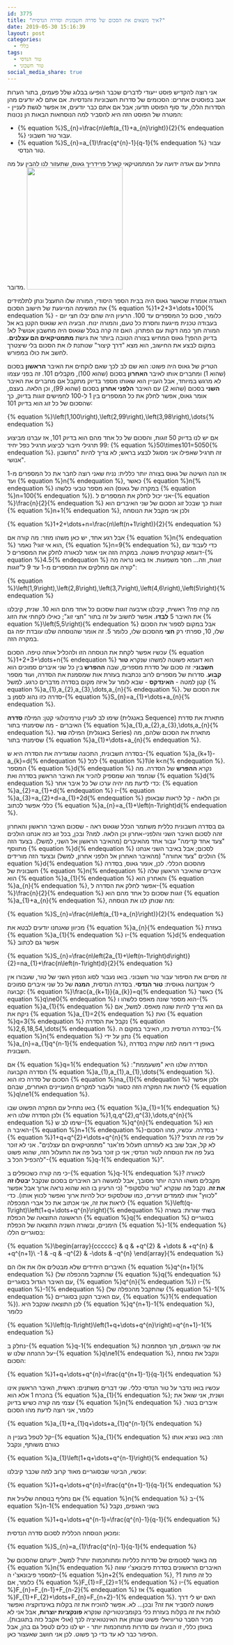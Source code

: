 ```yaml
---
id: 3775
title: "איך מוצאים את הסכום של סדרה חשבונית וסדרה הנדסית?"
date: 2019-05-30 15:16:39
layout: post
categories: 
  - כללי
tags: 
  - טור הנדסי
  - טור חשבוני
social_media_share: true
---
```

אני רוצה להקדיש פוסט ייעודי לדברים שכבר הופיעו בבלוג שלל פעמים, בתור הערות אגב בפוסטים אחרים: הסכומים של סדרות חשבוניות והנדסיות. אם אתם לא יודעים מהן הסדרות הללו, עד סוף הפוסט תדעו; אבל אם אתם כבר יודעים, אז אפשר לגשת לעניין - המטרה של הפוסט הזה היא להסביר למה הנוסחאות הבאות הן נכונות:
<ul>
 	<li>{% equation %}S_{n}=\frac{n\left(a_{1}+a_{n}\right)}{2}{% endequation %} עבור טור חשבוני.</li>
 	<li>{% equation %}S_{n}=a_{1}\frac{q^{n}-1}{q-1}{% endequation %} עבור טור הנדסי.</li>
</ul>
נתחיל עם אגדה ידועה על המתמטיקאי קארל פרידריך גאוס, שתעזור לנו להבין על מה מדובר.

<img class="alignnone size-full wp-image-3777" src="{{site.baseurl}}{{site.post_images}}/2019/05/220px-Carl_Friedrich_Gauss_1840_by_Jensen.jpg" alt="" width="220" height="280" />

האגדה אומרת שכאשר גאוס היה בבית הספר היסודי, המורה שלו התעצל ונתן לתלמידים את המשימה המייגעת של חישוב הסכום {% equation %}1+2+3+\dots+100{% endequation %} - כלומר, סכום כל המספרים עד 100. הרעיון היה שהם יבלו חצי יום בעבודה טכנית מייגעת וחסרת כל טעם, והמורה ינוח. הבעיה היא שגאוס הקטן בא אל המורה תוך כמה דקות עם הפתרון. האם זה קרה בגלל שגאוס היה מחשבון אנושי? לא! בדיוק ההפך! גאוס המחיש בצורה הטובה ביותר את גישת <strong>מתמטיקאים הם עצלנים</strong>. במקום לבצע את החישוב, הוא מצא "דרך קיצור" שנותנת לו את הסכום בלי שיצטרך לחשב את כולו במפורש.

הטריק של גאוס היה פשוט: הוא שם לב לכך שאם לוקחים את האיבר <strong>הראשון</strong> בסכום (שהוא 1) ומחברים אותו לאיבר <strong>האחרון</strong> בסכום (שהוא 100), מקבלים 101. זה בפני עצמו לא מרגש במיוחד, אבל העניין הוא שאותו מספר בדיוק מתקבל אם מחברים את האיבר <strong>השני</strong> בסכום (שהוא 2) עם האיבר <strong>הלפני אחרון</strong> בסכום (שהוא 99), וכן הלאה. בעצם, אומר גאוס, אפשר לחלק את כל המספרים בין 1 ל-100 לחמישים זוגות בדיוק, כך שהסכום של כל זוג הוא בדיוק 101:

{% equation %}\left(1,100\right),\left(2,99\right),\left(3,98\right),\dots{% endequation %}

אם יש לנו בדיוק 50 זוגות, והסכום של כל אחד מהם הוא בדיוק 101, אז עברנו מביצוע 99 תרגילי חיבור לביצוע תרגיל כפל יחיד: {% equation %}50\times101=5050{% endequation %}. זה תרגיל שאפילו אני מסוגל לבצע בראש; לא צריך להיות "מחשבון אנושי".

אז הנה השיטה של גאוס בצורה יותר כללית: נניח שאני רוצה לחבר את כל המספרים מ-1 ועד {% equation %}n{% endequation %}, כאשר {% equation %}n{% endequation %} הוא מספר טבעי כלשהו (במקרה של גאוס {% equation %}n=100{% endequation %}). אני יכול לחלק את המספרים ל-{% equation %}\frac{n}{2}{% endequation %} זוגות כך שבכל זוג הסכום של שני האיברים הוא {% equation %}n+1{% endequation %}, ולכן אני מקבל את הנוסחה

{% equation %}1+2+\dots+n=\frac{n\left(n+1\right)}{2}{% endequation %}

אבל רגע אחד, יש כאן משהו מוזר: מה קורה אם {% equation %}n{% endequation %} הוא אי זוגי? נאמר, {% equation %}n=9{% endequation %}, כדי לעבוד עם דוגמא קונקרטית פשוטה. במקרה הזה אני אמור לכאורה לחלק את המספרים ל-{% equation %}4.5{% endequation %} זוגות, וזה... חסר משמעות. אז בואו נראה מה קורה אם מחלקים את המספרים מ-1 עד 9 ל"זוגות":

{% equation %}\left(1,9\right),\left(2,8\right),\left(3,7\right),\left(4,6\right),\left(5\right){% endequation %}

מה קרה פה? ראשית, קיבלנו ארבעה זוגות שסכום כל אחד מהם הוא 10. שנית, קיבלנו את האיבר 5 <strong>לבדו</strong>. אפשר לחשוב על זה בתור "חצי זוג"; כאילו לקחתי את הזוג {% equation %}\left(5,5\right){% endequation %} אבל במקום לספור את הסכום שלו, 10, ספרתי רק <strong>חצי </strong>מהסכום שלו, כלומר 5. זה אומר שהנוסחה שלנו עובדת יפה גם במקרה הזה.

עכשיו אפשר לקחת את הנוסחה הזו ולהכליל אותה טיפה. הסכום {% equation %}1+2+3+\dots+n{% endequation %} הוא דוגמא פשוטה למשהו שנקרא <strong>טור חשבוני</strong>: זה סכום של סדרת מספרים, שבה <strong>ההפרש </strong>בין כל שני איברים סמוכים הוא <strong>קבוע</strong>. סדרות של מספרים לרוב נכתבות בעזרת אות שמסמנת את הסדרה, ועוד מספר קטן למטה - <strong>האינדקס</strong> - שבא לומר על איזה מקום בסדרה מדברים כרגע. למשל {% equation %}a_{1},a_{2},a_{3},\dots,a_{n}{% endequation %}. את הסכום של סדרה כזו נהוג לסמן ב-{% equation %}S_{n}=a_{1}+\dots+a_{n}{% endequation %}.

שימו לב לעניין טרמינולוגי קטן: המילה <strong>סדרה</strong> (באנגלית Sequence) מתארת את סדרת האיברים - מה שסימנתי בתור {% equation %}a_{1},a_{2},a_{3},\dots,a_{n}{% endequation %}. המילה <strong>טור</strong> (באנגלית Series) מתארת את הסכום שלהם, מה שסימנתי בתור {% equation %}a_{1}+\dots+a_{n}{% endequation %}.

בסדרה חשבונית, התכונה שמגדירה את הסדרה היא ש-{% equation %}a_{k+1}-a_{k}=d{% endequation %} לכל {% equation %}1\le k&lt;n{% endequation %}. המספר {% equation %}d{% endequation %} נקרא <strong>ההפרש</strong> של הסדרה. מה שנחמד הוא שמספיק להכיר את האיבר הראשון בסדרה ואת {% equation %}d{% endequation %} כדי לדעת מה יהיה ערכו של כל איבר אחר: {% equation %}a_{2}=a_{1}+d{% endequation %} ו-{% equation %}a_{3}=a_{2}+d=a_{1}+2d{% endequation %} וכן הלאה - קל לראות שבאופן כללי אפשר לכתוב {% equation %}a_{n}=a_{1}+\left(n-1\right)d{% endequation %}.

גם בסדרה חשבונית כללית משתמר הכלל שגאוס ראה - שסכום האיבר הראשון והאחרון זהה לסכום האיבר השני והלפני-אחרון וכן הלאה. למה? ובכן, בכל זוג כזה אנחנו הולכים "צעד אחד קדימה" עבור אחד מהאיברים (מהאיבר הראשון אל השני, למשל). בצעד הזה מתווסף {% equation %}d{% endequation %} לסכום; אבל באיבר השני אנחנו הולכים "צעד אחורה" (מהאיבר האחרון אל הלפני אחרון, למשל) ובצעד הזה מורידים {% equation %}d{% endequation %} מהסכום הכללי. לכן, אומר גאוס, בסדרה חשבונית של {% equation %}n{% endequation %} איברים שהאיבר הראשון שלה הוא {% equation %}a_{1}{% endequation %} והאחרון הוא {% equation %}a_{n}{% endequation %}, אפשר לחלק את הסדרה ל-{% equation %}\frac{n}{2}{% endequation %} זוגות שסכום כל אחד מהם הוא {% equation %}a_{1}+a_{n}{% endequation %}, מה שנותן לנו את הנוסחה:

{% equation %}S_{n}=\frac{n\left(a_{1}+a_{n}\right)}{2}{% endequation %}

מכיוון שאנחנו יודעים לבטא את {% equation %}a_{n}{% endequation %} בעזרת {% equation %}a_{1}{% endequation %} ו-{% equation %}d{% endequation %} אפשר גם לכתוב

{% equation %}S_{n}=\frac{n\left(2a_{1}+\left(n-1\right)d\right)}{2}=na_{1}+\frac{n\left(n-1\right)d}{2}{% endequation %}

זה מסיים את הסיפור עבור טור חשבוני. בואו נעבור לסוג הנפוץ השני של טור, שעבורו אין לי אנקדוטה גאוסית: <strong>טור הנדסי</strong>. בסדרה הנדסית, <strong>המנה</strong> של כל שני איברים סמוכים קבועה: {% equation %}\frac{a_{k+1}}{a_{k}}=q{% endequation %} כאשר {% equation %}q\ne0{% endequation %} הוא מספר שונה מאפס כלשהו ו-{% equation %}a_{1}{% endequation %} גם הוא צריך להיות שונה מאפס. למשל, אם ניקח את {% equation %}a_{1}=2{% endequation %} ואת {% equation %}q=3{% endequation %} נקבל את הסדרה {% equation %}2,6,18,54,\dots{% endequation %}. בסדרה הנדסית כזו, האיבר במקום ה-{% equation %}n{% endequation %} נתון על ידי {% equation %}a_{n}=a_{1}q^{n-1}{% endequation %}, באופן די דומה למה שקרה בסדרה חשבונית.

אם {% equation %}q=1{% endequation %} הסדרה שלנו היא "משעממת": הסדרה הקבועה {% equation %}a_{1},a_{1},a_{1},\dots{% endequation %}. הסכום של סדרה כזו הוא {% equation %}na_{1}{% endequation %} ולכן אפשר לראות את המקרה הזה כסגור ולעבור למקרים המעניינים האחרים, שבהם {% equation %}q\ne1{% endequation %}.

בואו נתחיל עם המקרה הפשוט שבו {% equation %}a_{1}=1{% endequation %} ולכן הסדרה שלנו היא {% equation %}1,q,q^{2},q^{3},\dots,q^{n}{% endequation %} שימו לב ש-{% equation %}q^{n}{% endequation %} הוא האיבר ה-{% equation %}n+1{% endequation %}-י בסדרה. עכשיו, מהו הסכום {% equation %}1+q+q^{2}+\dots+q^{n}{% endequation %}? על פניו זה תרגיל לא קל, אבל שוב בא לעזרתנו תעלול מז'אנר "מתמטיקאים הם עצלנים". אני לא זוכר בעל פה את הנוסחה לטור הנדסי; אני כן זוכר בעל פה את התעלול הזה, שהוא פשוט "להכפיל הכל ב-{% equation %}q-1{% endequation %}".

כי מה קורה כשכופלים ב-{% equation %}q-1{% endequation %}? לכאורה מקבלים משהו הרבה יותר מסובך, אבל למעשה רוב האיברים בסכום שנקבל <strong>יבטלו זה את זה</strong>. נקבל מה שנקרא "טור טלסקופי" (כי הרעיון בו הוא שהוא נראה ארוך אבל אפשר "לכווץ" אותו לממדים זעירים, כמו שטלסקופ יכול להיות ארוך ואפשר לכווץ אותו). כדי לראות את זה, אני אכתוב את כל אברי המכפלה {% equation %}\left(q-1\right)\left(1+q+\dots+q^{n}\right){% endequation %} בשתי שורות: בשורה הראשונה התוצאה של הכפלת {% equation %}q{% endequation %} בסוגריים הימניים, ובשורה השניה התוצאה של הכפלת {% equation %}-1{% endequation %} בסוגריים הללו:

{% equation %}\begin{array}{cccccc} & q & +q^{2} & +\dots & +q^{n} & +q^{n+1}\\ -1 & -q & -q^{2} & -\dots & -q^{n} \end{array}{% endequation %}

האיברים היחידים שלא מבטלים אלו את אלו הם {% equation %}q^{n+1}{% endequation %} (שהתקבל מהכפלה של {% equation %}q{% endequation %} עם האיבר הגדול בסוגריים, {% equation %}q^{n}{% endequation %}) ו-{% equation %}-1{% endequation %} (שהתקבל מהכפלה של {% equation %}-1{% endequation %} עם האיבר הקטן בסוגריים, {% equation %}1{% endequation %}). לכן התוצאה שנקבל היא {% equation %}q^{n+1}-1{% endequation %}, כלומר

{% equation %}\left(q-1\right)\left(1+q+\dots+q^{n}\right)=q^{n+1}-1{% endequation %}

נחלק ב-{% equation %}q-1{% endequation %} את שני האגפים, תוך הסתמכות על ההנחה שלנו ש-{% equation %}q\ne1{% endequation %}, ונקבל את נוסחת הסכום:

{% equation %}1+q+\dots+q^{n}=\frac{q^{n+1}-1}{q-1}{% endequation %}

עכשיו בואו נדבר על טור הנדסי כללי. שני דברים משתנים: ראשית, האיבר הראשון אינו בהכרח 1 אלא הוא {% equation %}a_{1}{% endequation %}; ושנית, אני שואל את עצמי מה קורה כשיש בדיוק {% equation %}n{% endequation %} איברים בטור. כלומר, אני רוצה לדעת מהו הסכום

{% equation %}a_{1}+a_{1}q+\dots+a_{1}q^{n-1}{% endequation %}

קל לטפל בעניין ה-{% equation %}a_{1}{% endequation %} הזה: בואו נוציא אותו כגורם משותף, ונקבל

{% equation %}a_{1}\left(1+q+\dots+q^{n-1}\right){% endequation %}

עכשיו, הביטוי שבסוגריים מאוד קרוב למה שכבר קיבלנו:

{% equation %}1+q+\dots+q^{n}=\frac{q^{n+1}-1}{q-1}{% endequation %}

אם נחליף בנוסחה שלעיל את {% equation %}n{% endequation %} ב-{% equation %}n-1{% endequation %} בשני האגפים, נקבל

{% equation %}1+q+\dots+q^{n-1}=\frac{q^{n}-1}{q-1}{% endequation %}

ומכאן הנוסחה הכללית לסכום סדרה הנדסית:

{% equation %}S_{n}=a_{1}\frac{q^{n}-1}{q-1}{% endequation %}

מה באשר לסכומים של סדרות כלליות ומתוחכמות יותר? למשל, ידעתם שהסכום של {% equation %}n{% endequation %} האיברים הראשונים בסדרת פיבונאצ'י שווה למספר פיבונאצ'י ה-{% equation %}n+2{% endequation %}, כל זה פחות 1? כלומר, אם {% equation %}F_{1}=F_{2}=1{% endequation %} ו-{% equation %}F_{n}=F_{n-1}+F_{n-2}{% endequation %} אז {% equation %}F_{1}+F_{2}+\dots+F_{n}=F_{n+2}-1{% endequation %}. האם יש לי דרך פשוטה להסביר את זה? ובכן... לא. אפשר להוכיח את זה בקלות באינדוקציה ואפשר לגלות את זה בקלות בעזרת כלי בקומבינטוריקה שנקרא <strong>פונקציות יוצרות</strong>, אבל אני לא מכיר הסבר טריוויאלי פשוט שנותן את האינטואיציה לכך (אולי אקבל כזה בתגובות). באופן כללי, זו הבעיה עם סדרות מתוחכמות יותר - יש לנו כלים לטפל גם בהן, אבל הסיפור כבר לא עד כדי כך פשוט. לכן אני חושב שאעצור כאן.
